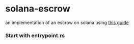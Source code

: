 # solana-escrow

an implementation of an escrow on solana using [this guide](https://paulx.dev/2021/01/14/programming-on-solana-an-introduction)

### Start with entrypoint.rs
